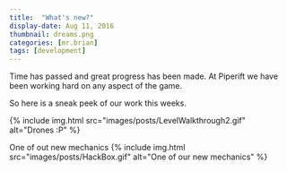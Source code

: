 ```yaml
---
title:  "What's new?"
display-date: Aug 11, 2016
thumbnail: dreams.png
categories: [mr.brian]
tags: [development]
---
```

Time has passed and great progress has been made. 
At Piperift we have been working hard on any aspect of the game.

So here is a sneak peek of our work this weeks.

<!--end-preview-->

{% include img.html src="images/posts/LevelWalkthrough2.gif" alt="Drones :P" %}

One of out new mechanics
{% include img.html src="images/posts/HackBox.gif" alt="One of our new mechanics" %}